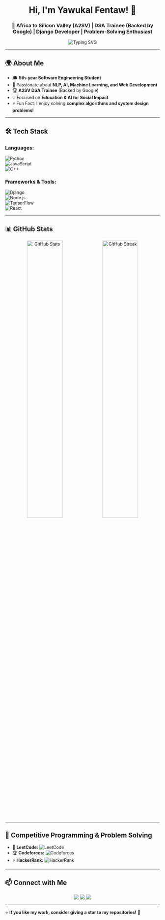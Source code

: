 <h1 align="center">Hi, I'm Yawukal Fentaw! 👋</h1>
<h3 align="center">🚀 Africa to Silicon Valley (A2SV) | DSA Trainee (Backed by Google) | Django Developer | Problem-Solving Enthusiast</h3>

<p align="center">
  <img src="https://readme-typing-svg.herokuapp.com?font=Fira+Code&pause=1000&color=F75C7E&width=435&lines=Software+Engineer+%7C+AI+%7C+NLP+%7C+DSA+Lover;Passionate+about+Problem+Solving;Let's+build+something+amazing!+🚀" alt="Typing SVG">
</p>

---

## 🌍 **About Me**  

- 🎓 **5th-year Software Engineering Student**  
- 🧠 Passionate about **NLP, AI, Machine Learning, and Web Development**  
- 🏆 **A2SV DSA Trainee** (Backed by Google)  
- 💡 Focused on **Education & AI for Social Impact**  
- ⚡ Fun Fact: I enjoy solving **complex algorithms and system design problems!**  

---

## 🛠️ **Tech Stack**  

### **Languages:**  
![Python](https://img.shields.io/badge/Python-3776AB?style=for-the-badge&logo=python&logoColor=white)  
![JavaScript](https://img.shields.io/badge/JavaScript-F7DF1E?style=for-the-badge&logo=javascript&logoColor=black)  
![C++](https://img.shields.io/badge/C++-00599C?style=for-the-badge&logo=cplusplus&logoColor=white)  

### **Frameworks & Tools:**  
![Django](https://img.shields.io/badge/Django-092E20?style=for-the-badge&logo=django&logoColor=white)  
![Node.js](https://img.shields.io/badge/Node.js-339933?style=for-the-badge&logo=nodedotjs&logoColor=white)  
![TensorFlow](https://img.shields.io/badge/TensorFlow-FF6F00?style=for-the-badge&logo=tensorflow&logoColor=white)  
![React](https://img.shields.io/badge/React-61DAFB?style=for-the-badge&logo=react&logoColor=black)  

---

## 📊 **GitHub Stats**  

<p align="center">
  <img src="https://github-readme-stats.vercel.app/api?username=YOUR_USERNAME&show_icons=true&theme=radical" width="48%" alt="GitHub Stats">
  <img src="https://github-readme-streak-stats.herokuapp.com/?user=YOUR_USERNAME&theme=radical" width="48%" alt="GitHub Streak">
</p>

---

## 🎯 **Competitive Programming & Problem Solving**  

- 🚀 **LeetCode:** ![LeetCode](https://img.shields.io/badge/LeetCode-FFA116?style=for-the-badge&logo=leetcode&logoColor=black)  
- 🏆 **Codeforces:** ![Codeforces](https://img.shields.io/badge/Codeforces-1F8ACB?style=for-the-badge&logo=codeforces&logoColor=white)  
- ⚡ **HackerRank:** ![HackerRank](https://img.shields.io/badge/HackerRank-2EC866?style=for-the-badge&logo=hackerrank&logoColor=white)  

---

## 📫 **Connect with Me**  

<p align="center">
  <a href="https://www.linkedin.com/in/yawkal-fentaw2121/">
    <img src="https://img.shields.io/badge/LinkedIn-0A66C2?style=for-the-badge&logo=linkedin&logoColor=white">
  </a>
  <a href="https://github.com/YOUR_USERNAME">
    <img src="https://img.shields.io/badge/GitHub-181717?style=for-the-badge&logo=github&logoColor=white">
  </a>
  <a href="https://twitter.com/YOUR_USERNAME">
    <img src="https://img.shields.io/badge/Twitter-1DA1F2?style=for-the-badge&logo=twitter&logoColor=white">
  </a>
</p>

---

⭐ **If you like my work, consider giving a star to my repositories!** 🚀  

